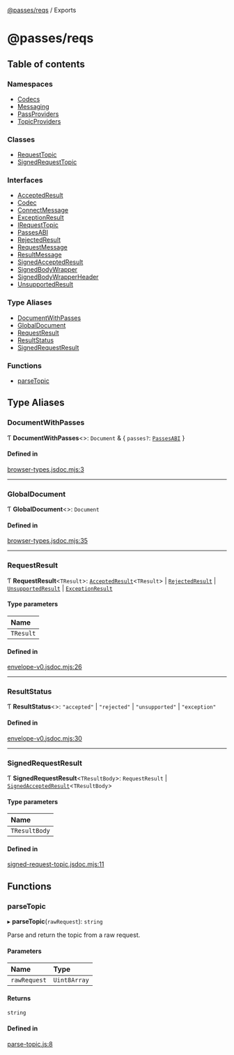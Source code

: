 [@passes/reqs](README.md) / Exports

# @passes/reqs

## Table of contents

### Namespaces

- [Codecs](modules/Codecs.md)
- [Messaging](modules/Messaging.md)
- [PassProviders](modules/PassProviders.md)
- [TopicProviders](modules/TopicProviders.md)

### Classes

- [RequestTopic](classes/RequestTopic.md)
- [SignedRequestTopic](classes/SignedRequestTopic.md)

### Interfaces

- [AcceptedResult](interfaces/AcceptedResult.md)
- [Codec](interfaces/Codec.md)
- [ConnectMessage](interfaces/ConnectMessage.md)
- [ExceptionResult](interfaces/ExceptionResult.md)
- [IRequestTopic](interfaces/IRequestTopic.md)
- [PassesABI](interfaces/PassesABI.md)
- [RejectedResult](interfaces/RejectedResult.md)
- [RequestMessage](interfaces/RequestMessage.md)
- [ResultMessage](interfaces/ResultMessage.md)
- [SignedAcceptedResult](interfaces/SignedAcceptedResult.md)
- [SignedBodyWrapper](interfaces/SignedBodyWrapper.md)
- [SignedBodyWrapperHeader](interfaces/SignedBodyWrapperHeader.md)
- [UnsupportedResult](interfaces/UnsupportedResult.md)

### Type Aliases

- [DocumentWithPasses](modules.md#documentwithpasses)
- [GlobalDocument](modules.md#globaldocument)
- [RequestResult](modules.md#requestresult)
- [ResultStatus](modules.md#resultstatus)
- [SignedRequestResult](modules.md#signedrequestresult)

### Functions

- [parseTopic](modules.md#parsetopic)

## Type Aliases

### DocumentWithPasses

Ƭ **DocumentWithPasses**\<\>: `Document` & \{ `passes?`: [`PassesABI`](interfaces/PassesABI.md)  }

#### Defined in

[browser-types.jsdoc.mjs:3](https://github.com/passes-org/passes/blob/d32fb4d/packages/reqs/src/browser-types.jsdoc.mjs#L3)

___

### GlobalDocument

Ƭ **GlobalDocument**\<\>: `Document`

#### Defined in

[browser-types.jsdoc.mjs:35](https://github.com/passes-org/passes/blob/d32fb4d/packages/reqs/src/browser-types.jsdoc.mjs#L35)

___

### RequestResult

Ƭ **RequestResult**\<`TResult`\>: [`AcceptedResult`](interfaces/AcceptedResult.md)\<`TResult`\> \| [`RejectedResult`](interfaces/RejectedResult.md) \| [`UnsupportedResult`](interfaces/UnsupportedResult.md) \| [`ExceptionResult`](interfaces/ExceptionResult.md)

#### Type parameters

| Name |
| :------ |
| `TResult` |

#### Defined in

[envelope-v0.jsdoc.mjs:26](https://github.com/passes-org/passes/blob/d32fb4d/packages/reqs/src/envelope-v0.jsdoc.mjs#L26)

___

### ResultStatus

Ƭ **ResultStatus**\<\>: ``"accepted"`` \| ``"rejected"`` \| ``"unsupported"`` \| ``"exception"``

#### Defined in

[envelope-v0.jsdoc.mjs:30](https://github.com/passes-org/passes/blob/d32fb4d/packages/reqs/src/envelope-v0.jsdoc.mjs#L30)

___

### SignedRequestResult

Ƭ **SignedRequestResult**\<`TResultBody`\>: `RequestResult` \| [`SignedAcceptedResult`](interfaces/SignedAcceptedResult.md)\<`TResultBody`\>

#### Type parameters

| Name |
| :------ |
| `TResultBody` |

#### Defined in

[signed-request-topic.jsdoc.mjs:11](https://github.com/passes-org/passes/blob/d32fb4d/packages/reqs/src/signed-request-topic.jsdoc.mjs#L11)

## Functions

### parseTopic

▸ **parseTopic**(`rawRequest`): `string`

Parse and return the topic from a raw request.

#### Parameters

| Name | Type |
| :------ | :------ |
| `rawRequest` | `Uint8Array` |

#### Returns

`string`

#### Defined in

[parse-topic.js:8](https://github.com/passes-org/passes/blob/d32fb4d/packages/reqs/src/parse-topic.js#L8)
